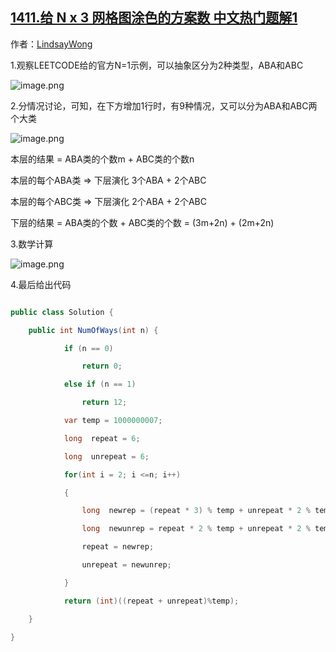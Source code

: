 ## [1411.给 N x 3 网格图涂色的方案数 中文热门题解1](https://leetcode.cn/problems/number-of-ways-to-paint-n-3-grid/solutions/100000/shu-xue-jie-jue-fei-chang-kuai-le-by-lindsaywong)

作者：[LindsayWong](https://leetcode.cn/u/LindsayWong)

1.观察LEETCODE给的官方N=1示例，可以抽象区分为2种类型，ABA和ABC
![image.png](https://pic.leetcode-cn.com/ca1517a9272ae5d1b13f6541dea260d2b7c6bbb3ed890cd7b97cfde8bac75a3c-image.png)

2.分情况讨论，可知，在下方增加1行时，有9种情况，又可以分为ABA和ABC两个大类
![image.png](https://pic.leetcode-cn.com/ba6ad55ce488296accd6b02d117b6346e1ed5452be52c6a6f35eca3f4819b867-image.png)

本层的结果 = ABA类的个数m + ABC类的个数n

本层的每个ABA类 => 下层演化 3个ABA + 2个ABC
本层的每个ABC类 => 下层演化 2个ABA + 2个ABC

下层的结果 = ABA类的个数 + ABC类的个数 = (3m+2n) + (2m+2n) 


3.数学计算
![image.png](https://pic.leetcode-cn.com/49254760f721c84cb2c22251f321c6bb589168e9e7041c62fcab014f28275d25-image.png)

4.最后给出代码
```csharp
public class Solution {
    public int NumOfWays(int n) {
            if (n == 0)
                return 0;
            else if (n == 1)
                return 12;
            var temp = 1000000007;
            long  repeat = 6;
            long  unrepeat = 6;
            for(int i = 2; i <=n; i++)
            {
                long  newrep = (repeat * 3) % temp + unrepeat * 2 % temp;
                long  newunrep = repeat * 2 % temp + unrepeat * 2 % temp;
                repeat = newrep;
                unrepeat = newunrep;
            }
            return (int)((repeat + unrepeat)%temp);
    }
}
```



